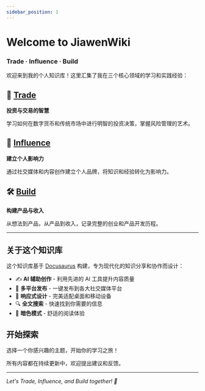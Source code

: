 ```yaml
---
sidebar_position: 1
---
```


# Welcome to JiawenWiki

### Trade · Influence · Build

欢迎来到我的个人知识库！这里汇集了我在三个核心领域的学习和实践经验：

## 🏦 [Trade](/docs/trade)
**投资与交易的智慧**

学习如何在数字货币和传统市场中进行明智的投资决策，掌握风险管理的艺术。

## 📢 [Influence](/docs/influence)  
**建立个人影响力**

通过社交媒体和内容创作建立个人品牌，将知识和经验转化为影响力。

## 🛠️ [Build](/docs/build)
**构建产品与收入**

从想法到产品，从产品到收入，记录完整的创业和产品开发历程。

---

## 关于这个知识库

这个知识库基于 [Docusaurus](https://docusaurus.io/) 构建，专为现代化的知识分享和协作而设计：

- ✍️ **AI 辅助创作** - 利用先进的 AI 工具提升内容质量
- 🚀 **多平台发布** - 一键发布到各大社交媒体平台
- 📱 **响应式设计** - 完美适配桌面和移动设备
- 🔍 **全文搜索** - 快速找到你需要的信息
- 🌙 **暗色模式** - 舒适的阅读体验

## 开始探索

选择一个你感兴趣的主题，开始你的学习之旅！

所有内容都在持续更新中，欢迎提出建议和反馈。

---

*Let's Trade, Influence, and Build together! 🚀*